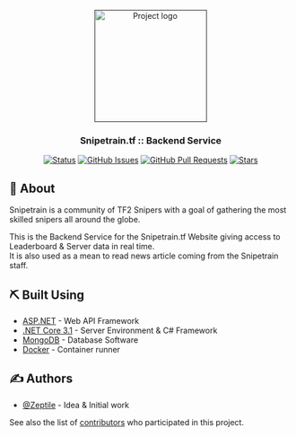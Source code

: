 <p align="center">
  <a href="" rel="noopener">
 <img width=200px  src="https://fastdl.snipetrain.tf/logo_cropped_new.png" alt="Project logo"></a>
</p>

<h3 align="center"><b>Snipetrain.tf :: Backend Service</b></h2>
<div align="center">

[![Status](https://img.shields.io/badge/status-active-success.svg)]()
[![GitHub Issues](https://img.shields.io/github/issues/Snipetrain/snipetrain-api)](https://github.com/Snipetrain/snipetrain-api/issues)
[![GitHub Pull Requests](https://img.shields.io/github/issues-pr/Snipetrain/snipetrain-api)](https://github.com/Snipetrain/snipetrain-api/pulls)
[![Stars](	https://img.shields.io/github/stars/Snipetrain/snipetrain-api)]()
</div>

## 🚀 About <a name = "about"></a>

Snipetrain is a community of TF2 Snipers with a goal of gathering the most skilled snipers all around the globe. <br>

This is the Backend Service for the Snipetrain.tf Website giving access to Leaderboard & Server data in real time. <br>
It is also used as a mean to read news article coming from the Snipetrain staff.


## ⛏️ Built Using <a name = "built_using"></a>

- [ASP.NET](https://dotnet.microsoft.com/apps/aspnet) - Web API Framework
- [.NET Core 3.1](https://dotnet.microsoft.com/) - Server Environment & C# Framework
- [MongoDB](https://www.mongodb.com/) - Database Software
- [Docker](https://www.docker.com/) - Container runner

## ✍️ Authors <a name = "authors"></a>

- [@Zeptile](https://github.com/Zeptile) - Idea & Initial work

See also the list of [contributors](https://github.com/Snipetrain/snipetrain-api/contributors) who participated in this project.

